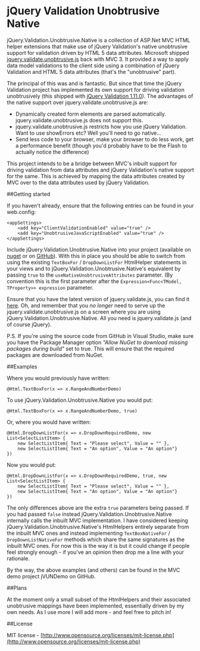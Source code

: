 jQuery Validation Unobtrusive Native
====================================

jQuery.Validation.Unobtrusive.Native is a collection of ASP.Net MVC HTML helper extensions that make use of jQuery Validation's native unobtrusive support for validation driven by HTML 5 data attributes.  Microsoft shipped [jquery.validate.unobtrusive.js](http://bradwilson.typepad.com/blog/2010/10/mvc3-unobtrusive-validation.html) back with MVC 3.  It provided a way to apply data model validations to the client side using a combination of jQuery Validation and HTML 5 data attributes (that's the "unobtrusive" part).

The principal of this was and is fantastic.  But since that time the jQuery Validation project has implemented its own support for driving validation unobtrusively (this shipped with [jQuery Validation 1.11.0](http://jquery.bassistance.de/validate/changelog.txt)).  The advantages of the native support over jquery.validate.unobtrusive.js are:

* Dynamically created form elements are parsed automatically.  jquery.validate.unobtrusive.js does not support this.
* jquery.validate.unobtrusive.js restricts how you use jQuery Validation.  Want to use showErrors etc?  Well you'll need to go native... 
* Send less code to your browser, make your browser to do less work, get a performance benefit (though you'd probably have to be the Flash to actually notice the difference)

This project intends to be a bridge between MVC's inbuilt support for driving validation from data attributes and jQuery Validation's native support for the same.  This is achieved by mapping the data attributes created by MVC over to the data attributes used by jQuery Validation.

##Getting started

If you haven't already, ensure that the following entries can be found in your web.config:

    <appSettings>
        <add key="ClientValidationEnabled" value="true" />
        <add key="UnobtrusiveJavaScriptEnabled" value="true" />
    </appSettings>

Include jQuery.Validation.Unobtrusive.Native into your project (available on [nuget](https://www.nuget.org/packages/jQuery.Validation.Unobtrusive.Native/) or on [GitHub](http://github.com/johnnyreilly/jQuery.Validation.Unobtrusive.Native)). With this in place you should be able to switch from using the existing `TextBoxFor` / `DropDownListFor` HtmlHelper statements in your views and to jQuery.Validation.Unobtrusive.Native's equivalent by passing `true` to the `useNativeUnobtrusiveAttributes` parameter. (By convention this is the first parameter after the `Expression<Func<TModel, TProperty>> expression` parameter.
	
Ensure that you have the latest version of jquery.validate.js, you can find it [here](http://jqueryvalidation.org/).  Oh, and remember that you *no longer* need to serve up the jquery.validate.unobtrusive.js on a screen where you are using jQuery.Validation.Unobtrusive.Native.  All you need is jquery.validate.js (and of course jQuery).

P.S. If you're using the source code from GitHub in Visual Studio, make sure you have the Package Manager option *"Allow NuGet to download missing packages during build"* set to true.  This will ensure that the required packages are downloaded from NuGet.

##Examples

Where you would previously have written:

    @Html.TextBoxFor(x => x.RangeAndNumberDemo)

To use jQuery.Validation.Unobtrusive.Native you would put:

    @Html.TextBoxFor(x => x.RangeAndNumberDemo, true)

Or, where you would have written:

    @Html.DropDownListFor(x => x.DropDownRequiredDemo, new List<SelectListItem> {
        new SelectListItem{ Text = "Please select", Value = "" },
        new SelectListItem{ Text = "An option", Value = "An option"}
    })

Now you would put:

    @Html.DropDownListFor(x => x.DropDownRequiredDemo, true, new List<SelectListItem> {
        new SelectListItem{ Text = "Please select", Value = "" },
        new SelectListItem{ Text = "An option", Value = "An option"}
    })

The only differences above are the extra `true` parameters being passed.  If you had passed `false` instead jQuery.Validation.Unobtrusive.Native internally calls the inbuilt MVC implementation.  I have considered keeping jQuery.Validation.Unobtrusive.Native's HtmlHelpers entirely separate from the inbuilt MVC ones and instead implementing `TextBoxNativeFor` / `DropDownListNativeFor` methods which share the same signatures as the inbuilt MVC ones.  For now this is the way it is but it could change if people feel strongly enough - if you've an opinion then drop me a line with your rationale.

By the way, the above examples (and others) can be found in the MVC demo project jVUNDemo on GitHub.

##Plans

At the moment only a small subset of the HtmlHelpers and their associated unobtrusive mappings have been implemented, essentially driven by my own needs.  As I use more I will add more - and feel free to pitch in!

##License

MIT license - [http://www.opensource.org/licenses/mit-license.php](http://www.opensource.org/licenses/mit-license.php)
